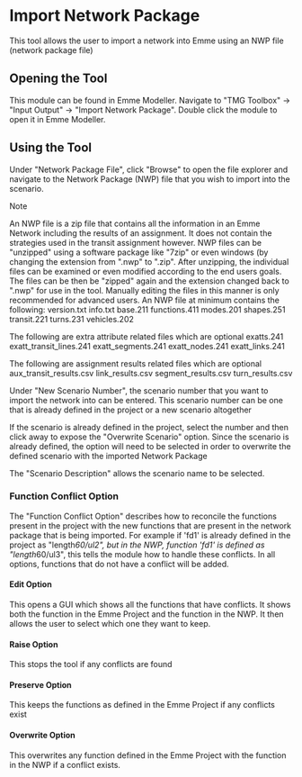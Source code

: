﻿# Import Network Package

This tool allows the user to import a network into Emme using an NWP file (network package file)

## Opening the Tool

This module can be found in Emme Modeller. Navigate to "TMG Toolbox" -> "Input Output" -> "Import Network Package". Double click the module to open it in Emme Modeller.

## Using the Tool

Under "Network Package File", click "Browse" to open the file explorer and navigate to the Network Package (NWP) file that you wish to import into the scenario.

> [!NOTE]
> An NWP file is a zip file that contains all the information in an Emme Network including the results of an assignment. It does not contain the strategies used in the transit assignment however. NWP files can be "unzipped" using a software package like "7zip" or even windows (by changing the extension from ".nwp" to ".zip". After unzipping, the individual files can be examined or even modified according to the end users goals. The files can be then be "zipped" again and the extension changed back to ".nwp" for use in the tool. Manually editing the files in this manner is only recommended for advanced users.
> An NWP file at minimum contains the following:
> version.txt
> info.txt
> base.211
> functions.411
> modes.201
> shapes.251
> transit.221
> turns.231
> vehicles.202
>
> The following are extra attribute related files which are optional
> exatts.241
> exatt_transit_lines.241
> exatt_segments.241
> exatt_nodes.241
> exatt_links.241
>
> The following are assignment results related files which are optional
> aux_transit_results.csv
> link_results.csv
> segment_results.csv
> turn_results.csv

Under "New Scenario Number", the scenario number that you want to import the network into can be entered. This scenario number can be one that is already defined in the project or a new scenario altogether

If the scenario is already defined in the project, select the number and then click away to expose the "Overwrite Scenario" option. Since the scenario is already defined, the option will need to be selected in order to overwrite the defined scenario with the imported Network Package

The "Scenario Description" allows the scenario name to be selected.

### Function Conflict Option

The "Function Conflict Option" describes how to reconcile the functions present in the project with the new functions that are present in the network package that is being imported. For example if 'fd1' is already defined in the project as "length*60/ul2", but in the NWP, function 'fd1' is defined as "length*60/ul3", this tells the module how to handle these conflicts. In all options, functions that do not have a conflict will be added.

#### Edit Option

This opens a GUI which shows all the functions that have conflicts. It shows both the function in the Emme Project and the function in the NWP. It then allows the user to select which one they want to keep.

#### Raise Option

This stops the tool if any conflicts are found

#### Preserve Option

This keeps the functions as defined in the Emme Project if any conflicts exist

#### Overwrite Option

This overwrites any function defined in the Emme Project with the function in the NWP if a conflict exists.
